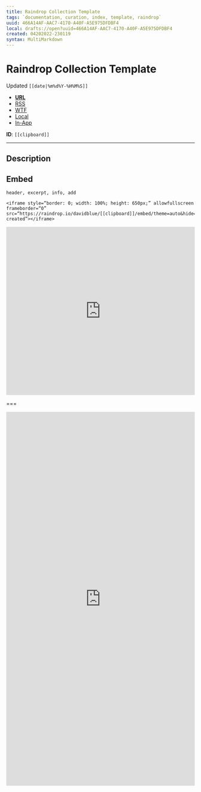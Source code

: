 ```yaml
---
title: Raindrop Collection Template
tags: `documentation, curation, index, template, raindrop`
uuid: 466A14AF-AAC7-4170-A40F-A5E975DFDBF4
local: drafts://open?uuid=466A14AF-AAC7-4170-A40F-A5E975DFDBF4
created: 04202022-230119
syntax: MultiMarkdown
---
```

 # Raindrop Collection Template
Updated `[[date|%m%d%Y-%H%M%S]]` 

- [**URL**](https://raindrop.io/davidblue/)
- [RSS](https://raindrop.io/collection/[[clipboard]]/feed)
- [WTF](https://davidblue.wtf/drafts/[[uuid]].html)
- [Local](shareddocuments:///private/var/mobile/Library/Mobile%20Documents/com~apple~CloudDocs/Written/[[uuid]].md)
- [In-App](https://app.raindrop.io/my/[[clipboard]])

**ID**: `[[clipboard]]`

---

## Description


## Embed

`header, excerpt, info, add`

```
<iframe style=“border: 0; width: 100%; height: 650px;” allowfullscreen frameborder=“0” src=“https://raindrop.io/davidblue/[[clipboard]]/embed/theme=auto&hide=header%2C+excerpt%2C+info%2C+add&sort=-created”></iframe>
```

<iframe style="border: 0; width: 100%; height: 450px;" allowfullscreen frameborder="0" src="https://raindrop.io/davidblue/embed/theme=auto&hide=header%2C+excerpt%2C+info%2C+add&sort=-created"></iframe>

===

<iframe style="border: 0; width: 100%; height: 1000px;" allowfullscreen frameborder="0" src="https://raindrop.io/davidblue/embed/me/theme=auto"></iframe>